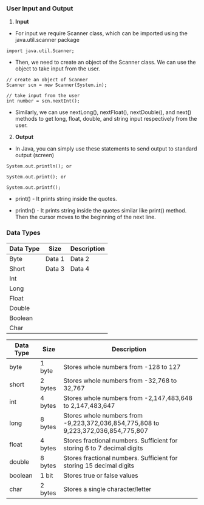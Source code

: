 ### User Input and Output

1. **Input**

- For input we require Scanner class, which can be imported using the java.util.scanner package
```
import java.util.Scanner;
```

- Then, we need to create an object of the Scanner class. We can use the object to take input from the user.
```
// create an object of Scanner
Scanner scn = new Scanner(System.in);

// take input from the user
int number = scn.nextInt();
```

- Similarly, we can use nextLong(), nextFloat(), nextDouble(), and next() methods to get long, float, double, and string input respectively from the user.

2. **Output**

- In Java, you can simply use these statements to send output to standard output (screen)
```
System.out.println(); or

System.out.print(); or

System.out.printf();
```

- print() - It prints string inside the quotes.

- println() - It prints string inside the quotes similar like print() method. Then the cursor moves to the beginning of the next line.



### Data Types

| Data Type | Size | Description |
|----------|----------|----------|
| Byte | Data 1   | Data 2   |
| Short | Data 3   | Data 4   |
| Int | |
| Long ||
| Float ||
| Double ||
| Boolean ||
| Char ||


| Data Type | Size | Description |
|----------|----------|----------|
| byte	 | 1 byte 	| Stores whole numbers from -128 to 127 |
| short 	| 2 bytes |	Stores whole numbers from -32,768 to 32,767 |
| int	 | 4 bytes	| Stores whole numbers from -2,147,483,648 to 2,147,483,647 |
| long 	| 8 bytes |	Stores whole numbers from -9,223,372,036,854,775,808 to 9,223,372,036,854,775,807 |
| float	 | 4 bytes |	Stores fractional numbers. Sufficient for storing 6 to 7 decimal digits |
| double 	| 8 bytes |	Stores fractional numbers. Sufficient for storing 15 decimal digits |
| boolean 	| 1 bit 	| Stores true or false values |
| char	 | 2 bytes | Stores a single character/letter |